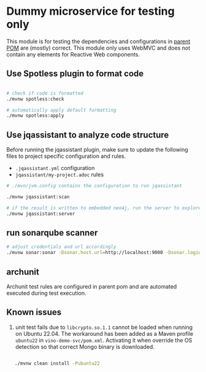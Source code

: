 # Dummy microservice for testing only

This module is for testing the dependencies and configurations in [parent POM](../vino-svc-parent/pom.xml) are (mostly) correct.
This module only uses WebMVC and does not contain any elements for Reactive Web components.

## Use Spotless plugin to format code
```bash

# check if code is formatted
./mvnw spotless:check

# automatically apply default formatting
./mvnw spotless:apply


```

## Use jqassistant to analyze code structure
Before running the jqassistant plugin, make sure to update the following files to project specific configuration and rules.
* ```.jqassistant.yml``` configuration
* ```jqassistant/my-project.adoc```  rules


```bash
# ./mvn/jvm.config contains the configuration to run jqassistant

./mvnw jqassistant:scan

# if the result is written to embedded neo4j, run the server to explore the result
./mvnw jqassistant:server
```

## run sonarqube scanner
```bash
# adjust credentials and url accordingly
./mvnw sonar:sonar -Dsonar.host.url=http://localhost:9000 -Dsonar.login=username -Dsonar.password=password

```

## archunit
Archunit test rules are configured in parent pom and are automated executed during test execution. 


## Known issues
1. unit test fails due to ```libcrypto.so.1.1``` cannot be loaded when running on Ubuntu 22.04. The workaround has been added as a Maven profile ```ubuntu22``` in ```vino-demo-svc/pom.xml```. Activating it when override the OS detection so that correct Mongo binary is downloaded. 
```bash

   ./mvnw clean install -Pubuntu22

```
